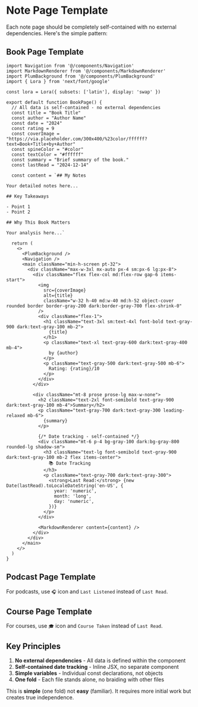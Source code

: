 # Note Page Template

Each note page should be completely self-contained with no external dependencies. Here's the simple pattern:

## Book Page Template

```tsx
import Navigation from '@/components/Navigation'
import MarkdownRenderer from '@/components/MarkdownRenderer'
import PlumBackground from '@/components/PlumBackground'
import { Lora } from 'next/font/google'

const lora = Lora({ subsets: ['latin'], display: 'swap' })

export default function BookPage() {
  // All data is self-contained - no external dependencies
  const title = "Book Title"
  const author = "Author Name"
  const date = "2024"
  const rating = 9
  const coverImage = "https://via.placeholder.com/300x400/%23color/ffffff?text=Book+Title+by+Author"
  const spineColor = "#color"
  const textColor = "#ffffff"
  const summary = "Brief summary of the book."
  const lastRead = "2024-12-14"
  
  const content = `## My Notes

Your detailed notes here...

## Key Takeaways

- Point 1
- Point 2

## Why This Book Matters

Your analysis here...`

  return (
    <>
      <PlumBackground />
      <Navigation />
      <main className="min-h-screen pt-32">
        <div className="max-w-3xl mx-auto px-4 sm:px-6 lg:px-8">
          <div className="flex flex-col md:flex-row gap-6 items-start">
            <img
              src={coverImage}
              alt={title}
              className="w-32 h-40 md:w-40 md:h-52 object-cover rounded border border-gray-200 dark:border-gray-700 flex-shrink-0"
            />
            <div className="flex-1">
              <h1 className="text-3xl sm:text-4xl font-bold text-gray-900 dark:text-gray-100 mb-2">
                {title}
              </h1>
              <p className="text-xl text-gray-600 dark:text-gray-400 mb-4">
                by {author}
              </p>
              <p className="text-gray-500 dark:text-gray-500 mb-6">
                Rating: {rating}/10
              </p>
            </div>
          </div>
          
          <div className="mt-8 prose prose-lg max-w-none">
            <h2 className="text-2xl font-semibold text-gray-900 dark:text-gray-100 mb-4">Summary</h2>
            <p className="text-gray-700 dark:text-gray-300 leading-relaxed mb-6">
              {summary}
            </p>
            
            {/* Date tracking - self-contained */}
            <div className="mt-6 p-4 bg-gray-100 dark:bg-gray-800 rounded-lg shadow-sm">
              <h3 className="text-lg font-semibold text-gray-900 dark:text-gray-100 mb-2 flex items-center">
                📚 Date Tracking
              </h3>
              <p className="text-gray-700 dark:text-gray-300">
                <strong>Last Read:</strong> {new Date(lastRead).toLocaleDateString('en-US', {
                  year: 'numeric',
                  month: 'long',
                  day: 'numeric',
                })}
              </p>
            </div>
            
            <MarkdownRenderer content={content} />
          </div>
        </div>
      </main>
    </>
  )
}
```

## Podcast Page Template

For podcasts, use `🎧` icon and `Last Listened` instead of `Last Read`.

## Course Page Template

For courses, use `🎓` icon and `Course Taken` instead of `Last Read`.

## Key Principles

1. **No external dependencies** - All data is defined within the component
2. **Self-contained date tracking** - Inline JSX, no separate component
3. **Simple variables** - Individual const declarations, not objects
4. **One fold** - Each file stands alone, no braiding with other files

This is **simple** (one fold) not **easy** (familiar). It requires more initial work but creates true independence.
